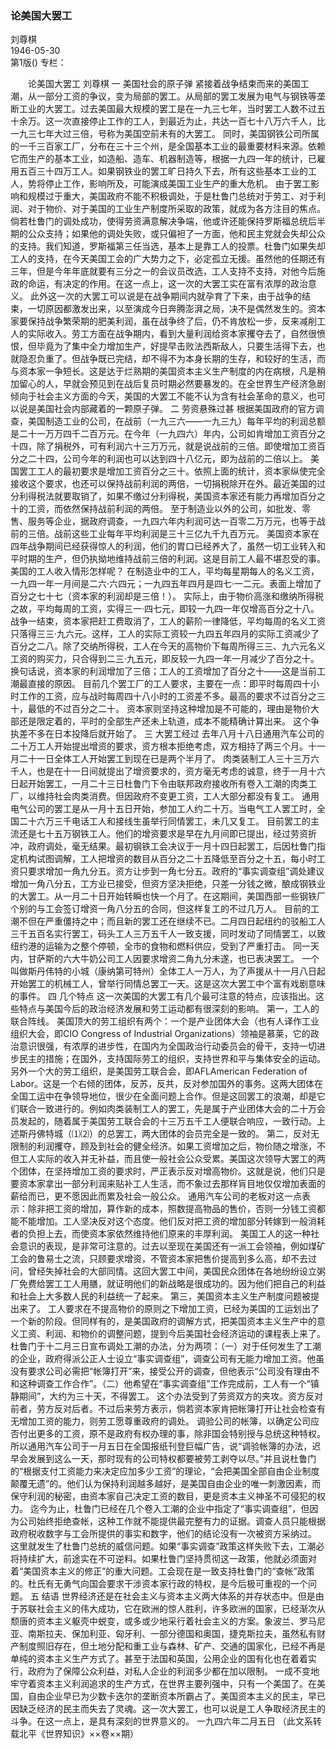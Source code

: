 ### 论美国大罢工  
刘尊棋  
1946-05-30  
第1版()
专栏：

　　论美国大罢工
    刘尊棋
    一  美国社会的原子弹
    紧接着战争结束而来的美国工潮，从一部分工资的争议，变为局部的罢工。从局部的罢工发展为电气与钢铁等垄断工业的大罢工。过去美国最大规模的罢工是在一九三七年，当时罢工人数不过五十余万。这一次直接停止工作的工人，到最近为止，共达一百七十八万六千人，比一九三七年大过三倍，号称为美国空前未有的大罢工。
    同时，美国钢铁公司所属的一千三百家工厂，分布在三十三个州，是全国基本工业的最重要材料来源。依赖它而生产的基本工业，如造船、造车、机器制造等，根据一九四一年的统计，已雇用五百三十四万工人。如果钢铁业的罢工旷日持久下去，所有这些基本工业的工人，势将停止工作，影响所及，可能演成美国工业生产的重大危机。
    由于罢工影响和规模过于重大，美国政府不能不积极调处，于是杜鲁门总统对于劳工、对于利润、对于物价、对于美国的工业生产制度所采取的政策，就成为各方注目的焦点。倘若杜鲁门的调处成功，使得劳资满意解决争端，他或许还能保持罗斯福总统后半期的公众支持；如果他的调处失败，或只偏袒了一方面，他和民主党就会失却公众的支持。我们知道，罗斯福第三任当选，基本上是靠工人的投票。杜鲁门如果失却工人的支持，在今天美国工会的广大势力之下，必定孤立无援。虽然他的任期还有三年，但是今年年底就要有三分之一的会议员改选，工人支持不支持，对他今后施政的命运，有决定的作用。在这一点上，这一次的大罢工实在富有浓厚的政治意义。
    此外这一次的大罢工可以说是在战争期间内就孕育了下来，由于战争的结束，一切原因都激发出来，以至演成今日奔腾澎湃之局，决不是偶然发生的。资本家要保持战争繁荣期的肥美利润，虽在战争终了后，仍不肯放松一步，反来减削工人的实际收入。劳工方面在战争期内，看到大量利润给资本家攫夺去了，自然很愤恨，但毕竟为了集中全力增加生产，好提早击败法西斯敌人，只要生活得下去，也就隐忍负重了。但战争既已完结，却不得不为本身长期的生存，和较好的生活，而与资本家一争短长。这是达于烂熟期的美国资本主义生产制度的内在病根，凡是稍加留心的人，早就会预见到在战后复员时期必然要暴发的。在全世界生产经济急剧倾向于社会主义方面的今天，美国的大罢工不能不认为含有社会革命的意义，也可以说是美国社会内部藏着的一颗原子弹。
    二  劳资悬殊过甚
    根据美国政府的官方调查，美国制造工业的公司，在战前（一九三六——一九三九）每年平均的利润总额是二十一万万四千二百万元。在今年（一九四六）年内，公司如肯增加工资百分之十四，除了捐税外，可有利润六十三万万元，就是说战前的三倍。即使增加工资百分之二十四，公司今年的利润也可以达到四十八亿元，即为战前的二倍以上。
    美国罢工工人的最初要求是增加工资百分之三十。依照上面的统计，资本家纵使完全接收这个要求，也还可以保持战前利润的两倍，一切捐税除开在外。最近美国的过分利得税法就要取销了，如果不缴过分利得税，美国资本家还有能力再增加百分之十的工资，而依然保持战前利润的两倍。
    至于制造业以外的公司，如批发、零售、服务等企业，据政府调查，一九四六年内利润可达一百零二万万元，也等于战前的三倍。战前这些工业每年平均利润是三十三亿九千九百万元。
    美国资本家在四年战争期间已经获得惊人的利润，他们的胃口已经养大了，虽然一切工业转入和平时期的生产，但仍执拗地维持战前三倍的利润。这是目前工人最不堪忍受的事。
    美国的工人收入情形怎样呢？
    在制造业中的工人，平均每星期每人的名义工资，一九四一年一月间是二六·六四元；一九四五年四月是四七·一二元。表面上增加了百分之七十七（资本家的利润却是三倍！）。
    实际上，由于物价高涨和缴纳所得税之故，平均每周的工资，实得三一·四七元，即较一九四一年仅增高百分之十八。
    战争一结束，资本家把赶工费取消了，工人的薪阶一律降低，平均每周的名义工资只落得三三·九六元。这样，工人的实际工资较一九四五年四月的实际工资减少了百分之二八。除了交纳所得税，工人在今天的高物价下每周所得三三、九六元名义工资的购买力，只合得到二三·九五元，即反较一九四一年一月减少了百分之十。
    换句话说，资本家的利润增加了三倍；工人的工资增加了百分之十——这是当前工潮最直接的原因。
    目前几个罢工厂的工人要求，主要在一点：即平时每周四十小时工作的工资，应与战时每周四十八小时的工资差不多。最高的要求不过百分之三十，最低的不过百分之二十。
    资本家则坚持这种增加是不可能的，理由是物价大部还是限定着的，平时的全部生产还未上轨道，成本不能精确计算出来。
    这个争执差不多在日本投降后就开始了。
    三  大罢工经过
    去年八月十八日通用汽车公司的二十万工人开始提出增资的要求，资方根本拒绝考虑，双方相持了两三个月。十一月二十一日全体工人开始罢工到现在已是两个半月了。
    肉类装制工人三十三万六千人，也是在十一日间就提出了增资要求的，资方毫无考虑的诚意，终于一月十六日起开始罢工，一月二十三日杜鲁门下令由联邦政府接收所有卷入工潮的肉类工厂，以维持社会肉类消费。但因政府不变更工资，工人大部分都没有复工。
    通用电气公司的罢工是从一月十五日开始，参加工人约二十万。当电气工人罢工时，全国二十六万三千电话工人和接线生虽举行同情罢工，未几又复工。
    目前罢工的主流还是七十五万钢铁工人。他们的增资要求是早在九月间即已提出，经过劳资折冲，政府调处，毫无结果。最初钢铁工会决议于一月十四日起罢工，后因杜鲁门指定机构试图调解，工人把增资的数目从百分之二十五降低至百分之十五，每小时工资只要求增加一角九分五。资方让步到一角七分五。政府的“事实调查组”调处建议增加一角八分五，工方业已接受，但资方坚决拒绝，只差一分钱之微，酿成钢铁业的大罢工。从一月二十日开始转瞬也快一个月了。在这期间，美国西部一些钢铁厂个别的与工会签订增资一角八分五的合同，但这样复工的不过几万人。
    目前的工潮不但在严重僵持之中；而且新的罢工还在继续不已。二月四日起纽约的驳船工人三千五百名实行罢工，码头工人三万五千人一致支援，同时发动了同情罢工，以致纽约港的运输为之整个停顿，全市的食物和燃料供应，受到了严重打击。
    同一天内，甘萨斯的六大牛奶公司工人因要求增资二角九分未遂，也已表决罢工。
    一个叫做斯丹伟特的小城（康纳第可特州）全体工人一万人，为了声援从十一月八日起开始罢工的机械工人，曾举行同情总罢工一天。这是这次大罢工中个富有戏剧意味的事件。
    四  几个特点
    这一次美国的大罢工有几个最可注意的特点，应该指出。这些特点与美国今后的政治经济发展和劳工运动都有很深刻的影响。
    第一，工人的联合阵线。
    美国顶大的劳工组织有两个：一个是产业团体大会（也有人译作工业组织大会，即CIO Congress of Industrial Organizations）领袖是慕莱，它的政治意识很强，有浓厚的进步性，在国内为全国政治行动委员会的骨干，支持一切进步民主的措施；在国外，支持国际劳工的组织，支持世界和平与集体安全的运动。另外一个大的劳工组织，是美国劳工联合会，即AFLAmerican Federation of Labor。这是一个右倾的团体，反苏，反共，反对参加国外的事务。这两大团体在全国工运中在争领导地位，很少在全面问题上合作。但是这回罢工的浪潮，却是它们联合一致进行的。例如肉类装制工人的罢工，先是属于产业团体大会的二十万会员发起的，随着属于美国劳工联合会的十三万五千工人便联合响应，一致行动。上述斯丹佛特城（⑴⑵）的总罢工，两大团体的会员完全是一致的。
    第二，反对无限制的利润攫夺，顾及到社会的健全经济。如果工资增加之后，物价随之增涨，不但工人实际的收入并无补益，而且使一般社会公众受累。美国这次领导大罢工的两个团体，在坚持增加工资的要求时，严正表示反对增高物价。这就是说，他们只是要资本家拿出一部分利润来贴补工人生活，而不象过去那样肓目地仅仅增加表面的薪给而已，更不愿因此而累及社会一般公众。
    通用汽车公司的老板对这一点表示：除非把工资的增加，算作新的成本，照数提高物品的售价，否则一分钱工资都能不能增加。工人坚决反对这个态度。他们反对把工资的增加部分转嫁到一般消耗者的负担上去，而使资本家依然维持他们原来的丰厚利润。
    美国工人的这一种社会意识的表现，是非常可注意的。过去以至现在美国还有一派工会领袖，例如煤矿工会的鲁易士之流，只顾要求增资，不管资本家把售价提高到多么高，却不去过问，曾经失掉社会的大部同情。这回大罢工中间，美国民众团体在各地纷纷设立粥厂免费给罢工工人用膳，就证明他们的新战略是很成功的。因为他们把自己的利益和社会上大多数人民的利益统一了起来。
    第三，美国资本主义生产制度问题被提出来了。
    工人要求在不提高物价的原则之下增加工资，已经为美国的工运划出了一个新的阶段。但同样有的，是美国政府的调解方式，把美国资本主义生产中的意义工资、利润、和物价的调整问题，提到今后美国社会经济运动的课程表上来了。
    杜鲁门于十二月三日宣布调处工潮的办法，分为两项：（一）对于任何发生了工潮的企业，政府得派公正人士设立“事实调查组”，调查公司有无能力增加工资。他虽没有要求公司必需把“帐簿打开”来，接受公开的调查，但他表示“公司没有理由不和这种调查工作合作”。（二）他希望在“事实调查组”工作完成前，工人有一个“镇静期间”，大约为三十天，不得罢工。
    这个办法受到了劳资双方的夹攻。资方反对前者，劳方反对后者。不过后来劳方表示，倘若资本家肯把帐簿打开让社会检查有无增加工资的能力，则劳工愿尊重政府的调处。
    调验公司的帐簿，以确定公司应否付出更多的工资，原不是政府有权办理的事，除非国会特别授与总统这种特权。所以通用汽车公司于一月五日在全国报纸刊登巨幅广告，说“调验帐簿的办法，迟早会发展到这么一天，那时现有的公司特权都要被劳工剥夺以尽。”并且说杜鲁门的“根据支付工资能力来决定应加多少工资”的理论，“会把美国全部自由企业制度颠覆无遗”的。他们认为保持利润越多越好，是美国自由企业的唯一刺激因素，而保守利润的秘密，由资本家自己决定工资的数目，更是资本主义神圣不可侵犯的权力。
    迄今为止，杜鲁门已经在几个卷入工潮的企业中指定了“事实调查组”，但因为公司始终拒绝查帐，这种工作就不能提供最完整有力的证据。调查人员只能根据政府税收数字与工会所提供的事实和数字，他们的结论没有一次被资方采纳过。
    这里就发生了杜鲁门总统的威信问题。如果“事实调查”政策这样失败下去，工潮必将持续扩大，前途实在不可逆料。如果杜鲁门坚持贯彻这一政策，他就必须面对着“美国资本主义的修正”的重大问题。工会现在是一致支持杜鲁门的“查帐”政策的。杜氏有无勇气向国会要求干涉资本家行政的特权，是今后极可重视的一个问题。
    五  结语
    世界经济还是在社会主义与资本主义两大体系的并存状态中。但是由于苏联社会主义的伟大成功，它在欧洲的惊人胜利，许多欧洲的国家，已经渐次从颓唐的资本主义躯壳中蜕变，或多或少地采行着社会主义的方案。象波兰、罗马尼亚、南斯拉夫、保加利亚、匈牙利、一部分德国和奥国，捷克斯拉夫，虽然私有财产制度照旧存在，但土地分配和重工业与森林、矿产、交通的国家化，已经不再是单纯的资本主义生产方式了。甚至于法国和英国，公用企业的国有化也在着着实行，政府为了保障公众利益，对私人企业的利润多少都在加以限制。
    一成不变地牢守着资本主义利润追求的生产方式，在世界主要列强中，只有一个美国了。在美国，自由企业早已为少数卡迭尔的垄断资本所霸占了。美国资本主义的民主，早已因缺乏经济的民主而失去了灵魂。这一次大罢工，也可以说是工人争取经济民主的斗争。在这一点上，是具有深刻的世界意义的。
    一九四六年二月五日
    （此文系转载北平《世界知识》××卷××期）  
